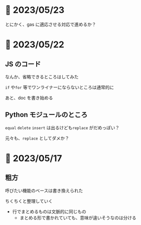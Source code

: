 # 📝 2023/05/23

とにかく、gas に適応させる対応で進めるか？

# 📝 2023/05/22

## JS のコード

なんか、省略できるところはしてみた

`if` や`for` 等でワンライナーにならないところは通常的に

あと、doc を書き始める

## Python モジュールのところ

`equal` `delete` `insert` は出るけども`replace` がだめっぽい？

元々も、`replace` としてダメか？

# 📝 2023/05/17

## 粗方

呼びたい機能のベースは書き換えられた

ちくちくと整理していく

- 行でまとめるものは文脈的に同じもの
  - まとめる形で書かれていても、意味が違いそうなのは分ける
